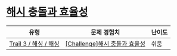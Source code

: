 # [해시 충돌과 효율성](https://www.codetree.ai/trails/complete/curated-cards/challenge-hash-effectivity)

|유형|문제 경험치|난이도|
|---|---|---|
|[Trail 3 / 해싱 / 해싱](https://www.codetree.ai/trail-info/novice-high/)|[[Challenge]해시 충돌과 효율성](https://www.codetree.ai/trails/complete/curated-cards/challenge-hash-effectivity/)|쉬움|

